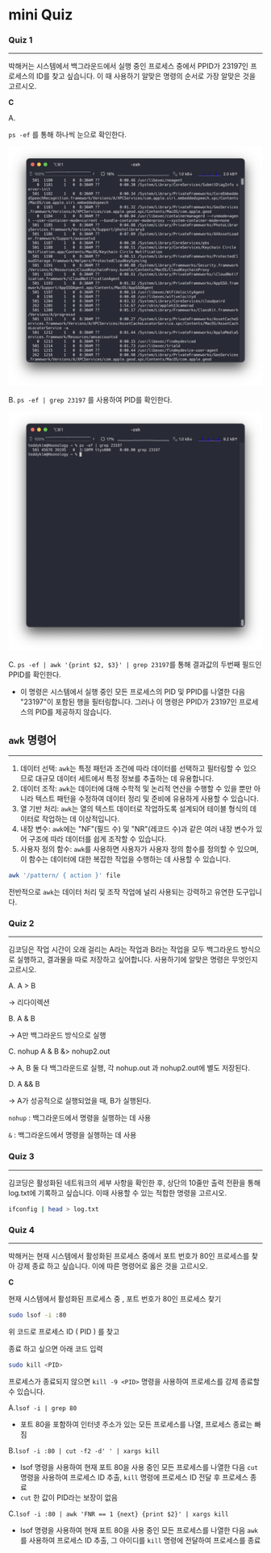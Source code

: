 # mini Quiz

### Quiz 1

---

박해커는 시스템에서 백그라운드에서 실행 중인 프로세스 중에서 PPID가 23197인 프로세스의 ID를 찾고 싶습니다. 이 때 사용하기 알맞은 명령의 순서로 가장 알맞은 것을 고르시오.

**C**

A.

`ps -ef` 를 통해 하나씩 눈으로 확인한다.

![스크린샷 2023-03-14 15.10.07.png](mini%20Quiz%201509eeeeb0a845afbde8b3a82a611a51/%25E1%2584%2589%25E1%2585%25B3%25E1%2584%258F%25E1%2585%25B3%25E1%2584%2585%25E1%2585%25B5%25E1%2586%25AB%25E1%2584%2589%25E1%2585%25A3%25E1%2586%25BA_2023-03-14_15.10.07.png)

B.
`ps -ef | grep 23197` 를 사용하여 PID를 확인한다.

![스크린샷 2023-03-14 15.10.42.png](mini%20Quiz%201509eeeeb0a845afbde8b3a82a611a51/%25E1%2584%2589%25E1%2585%25B3%25E1%2584%258F%25E1%2585%25B3%25E1%2584%2585%25E1%2585%25B5%25E1%2586%25AB%25E1%2584%2589%25E1%2585%25A3%25E1%2586%25BA_2023-03-14_15.10.42.png)

C.
`ps -ef | awk '{print $2, $3}' | grep 23197`를 통해 결과값의 두번째 필드인 PPID를 확인한다.

- 이 명령은 시스템에서 실행 중인 모든 프로세스의 PID 및 PPID를 나열한 다음 "23197"이 포함된 행을 필터링합니다. 그러나 이 명령은 PPID가 23197인 프로세스의 PID를 제공하지 않습니다.

## `awk` 명령어

---

1. 데이터 선택: `awk`는 특정 패턴과 조건에 따라 데이터를 선택하고 필터링할 수 있으므로 대규모 데이터 세트에서 특정 정보를 추출하는 데 유용합니다.
2. 데이터 조작: `awk`는 데이터에 대해 수학적 및 논리적 연산을 수행할 수 있을 뿐만 아니라 텍스트 패턴을 수정하여 데이터 정리 및 준비에 유용하게 사용할 수 있습니다.
3. 열 기반 처리: `awk`는 열의 텍스트 데이터로 작업하도록 설계되어 테이블 형식의 데이터로 작업하는 데 이상적입니다.
4. 내장 변수: `awk`에는 "NF"(필드 수) 및 "NR"(레코드 수)과 같은 여러 내장 변수가 있어 구조에 따라 데이터를 쉽게 조작할 수 있습니다.
5. 사용자 정의 함수: `awk`를 사용하면 사용자가 사용자 정의 함수를 정의할 수 있으며, 이 함수는 데이터에 대한 복잡한 작업을 수행하는 데 사용할 수 있습니다.

```bash
awk '/pattern/ { action }' file
```

전반적으로 `awk`는 데이터 처리 및 조작 작업에 널리 사용되는 강력하고 유연한 도구입니다.

### Quiz 2

---

김코딩은 작업 시간이 오래 걸리는 A라는 작업과 B라는 작업을 모두 백그라운드 방식으로 실행하고, 결과물을 따로 저장하고 싶어합니다. 사용하기에 알맞은 명령은 무엇인지 고르시오.

A. A > B

→ 리다이렉션

B. A & B

→ A만 백그라운드 방식으로 실행

C. nohup A & B &> nohup2.out

→ A, B 둘 다 백그라운드로 실행, 각 nohup.out 과 nohup2.out에 별도 저장된다.

D. A && B

→ A가 성공적으로 실행되었을 때, B가 실행된다.

`nohup` : 백그라운드에서 명령을 실행하는 데 사용

`&` : 백그라운드에서 명령을 실행하는 데 사용

### Quiz 3

---

김코딩은 활성화된 네트워크의 세부 사항을 확인한 후, 상단의 10줄만 출력 전환을 통해 log.txt에 기록하고 싶습니다. 이때 사용할 수 있는 적합한 명령을 고르시오.

```bash
ifconfig | head > log.txt
```

### Quiz 4

---

박해커는 현재 시스템에서 활성화된 프로세스 중에서 포트 번호가 80인 프로세스를 찾아 강제 종료 하고 싶습니다. 이에 따른 명령어로 옳은 것을 고르시오.

**C**

현재 시스템에서 활성화된 프로세스 중 , 포트 번호가 80인 프로세스 찾기

```bash
sudo lsof -i :80
```

위 코드로 프로세스 ID ( PID ) 를 찾고

종료 하고 싶으면 아래 코드 입력

```bash
sudo kill <PID>
```

프로세스가 종료되지 않으면 `kill -9 <PID>` 명령을 사용하여 프로세스를 강제 종료할 수 있습니다.

A.`lsof -i | grep 80`

- 포트 80을 포함하여 인터넷 주소가 있는 모든 프로세스를 나열, 프로세스 종료는 빠짐

B.`lsof -i :80 | cut -f2 -d' ' | xargs kill`

- lsof 명령을 사용하여 현재 포트 80을 사용 중인 모든 프로세스를 나열한 다음 `cut` 명령을 사용하여 프로세스 ID 추출, `kill` 명령에 프로세스 ID 전달 후 프로세스 종료
- `cut` 한 값이 PID라는 보장이 없음

C.`lsof -i :80 | awk 'FNR == 1 {next} {print $2}' | xargs kill`

- lsof 명령을 사용하여 현재 포트 80을 사용 중인 모든 프로세스를 나열한 다음 `awk` 를 사용하여 프로세스 ID 추출, 그 아이디를 `kill` 명령에 전달하여 프로세스를 종료